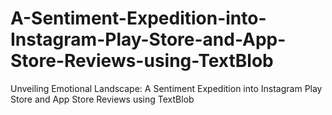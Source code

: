 # A-Sentiment-Expedition-into-Instagram-Play-Store-and-App-Store-Reviews-using-TextBlob
Unveiling Emotional Landscape: A Sentiment Expedition into Instagram Play Store and App Store Reviews using TextBlob
